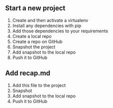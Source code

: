 ## Start a new project

1. Create and then activate a virtualenv
2. Install any dependencies with pip
3. Add those dependencies to your requirements
4. Create a local repo
5. Create a repo on GitHub
6. Snapshot the project
7. Add snapshot to the local repo
8. Push it to GitHub

## Add recap.md
1. Add this file to the project
2. Snapshot
3. Add snapshot to the local repo
4. Push it to GitHub

